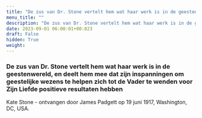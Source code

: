 ```yaml
---
title: "De zus van Dr. Stone vertelt hem wat haar werk is in de geestenwereld, en deelt hem mee dat zijn inspanningen om geestelijke wezens te helpen zich tot de Vader te wenden voor Zijn Liefde positieve resultaten hebben"
menu_title: ""
description: "De zus van Dr. Stone vertelt hem wat haar werk is in de geestenwereld, en deelt hem mee dat zijn inspanningen om geestelijke wezens te helpen zich tot de Vader te wenden voor Zijn Liefde positieve resultaten hebben"
date: 2023-09-01 06:00:01+00:823
draft: False
hidden: True
weight:
---
```

### De zus van Dr. Stone vertelt hem wat haar werk is in de geestenwereld, en deelt hem mee dat zijn inspanningen om geestelijke wezens te helpen zich tot de Vader te wenden voor Zijn Liefde positieve resultaten hebben

Kate Stone - ontvangen door James Padgett op 19 juni 1917, Washington, DC, USA.

